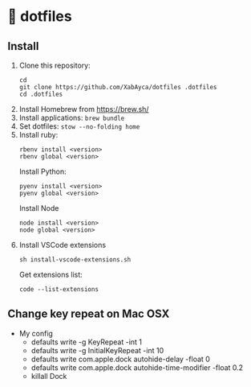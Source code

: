 # :floppy_disk: dotfiles

## Install

1. Clone this repository:
    ```shell
    cd
    git clone https://github.com/XabAyca/dotfiles .dotfiles
    cd .dotfiles
    ```
2. Install Homebrew from https://brew.sh/
3. Install applications: `brew bundle`
4. Set dotfiles: `stow --no-folding home`
6. Install ruby:
    ```shell
    rbenv install <version>
    rbenv global <version>
    ```
    Install Python:
    ```shell
    pyenv install <version>
    pyenv global <version>
    ```
    Install Node
    ```shell
    node install <version>
    node global <version>
    ```
7. Install VSCode extensions
    ```shell
    sh install-vscode-extensions.sh
    ```
    Get extensions list:
    ```shell
    code --list-extensions
    ```
## Change key repeat on Mac OSX

- My config
  - defaults write -g KeyRepeat -int 1
  - defaults write -g InitialKeyRepeat -int 10
  - defaults write com.apple.dock autohide-delay -float 0
  - defaults write com.apple.dock autohide-time-modifier -float 0.2
  - killall Dock
